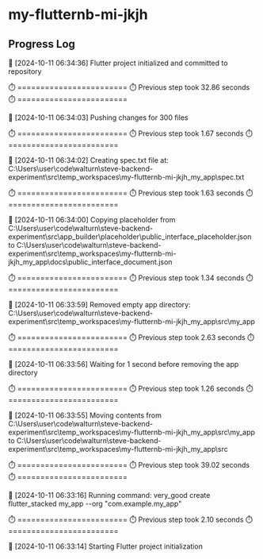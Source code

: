 # my-flutternb-mi-jkjh
## Progress Log
🔄 [2024-10-11 06:34:36] Flutter project initialized and committed to repository

⏱️ ========================
⏱️ Previous step took 32.86 seconds
⏱️ ========================

🔄 [2024-10-11 06:34:03] Pushing changes for 300 files

⏱️ ========================
⏱️ Previous step took 1.67 seconds
⏱️ ========================

🔄 [2024-10-11 06:34:02] Creating spec.txt file at: C:\Users\user\code\walturn\steve-backend-experiment\src\temp_workspaces\my-flutternb-mi-jkjh_my_app\spec.txt

⏱️ ========================
⏱️ Previous step took 1.63 seconds
⏱️ ========================

🔄 [2024-10-11 06:34:00] Copying placeholder from C:\Users\user\code\walturn\steve-backend-experiment\src\app_builder\placeholder\public_interface_placeholder.json to C:\Users\user\code\walturn\steve-backend-experiment\src\temp_workspaces\my-flutternb-mi-jkjh_my_app\docs\public_interface_document.json

⏱️ ========================
⏱️ Previous step took 1.34 seconds
⏱️ ========================

🔄 [2024-10-11 06:33:59] Removed empty app directory: C:\Users\user\code\walturn\steve-backend-experiment\src\temp_workspaces\my-flutternb-mi-jkjh_my_app\src\my_app

⏱️ ========================
⏱️ Previous step took 2.63 seconds
⏱️ ========================

🔄 [2024-10-11 06:33:56] Waiting for 1 second before removing the app directory

⏱️ ========================
⏱️ Previous step took 1.26 seconds
⏱️ ========================

🔄 [2024-10-11 06:33:55] Moving contents from C:\Users\user\code\walturn\steve-backend-experiment\src\temp_workspaces\my-flutternb-mi-jkjh_my_app\src\my_app to C:\Users\user\code\walturn\steve-backend-experiment\src\temp_workspaces\my-flutternb-mi-jkjh_my_app\src

⏱️ ========================
⏱️ Previous step took 39.02 seconds
⏱️ ========================

🔄 [2024-10-11 06:33:16] Running command: very_good create flutter_stacked my_app --org "com.example.my_app"

⏱️ ========================
⏱️ Previous step took 2.10 seconds
⏱️ ========================

🔄 [2024-10-11 06:33:14] Starting Flutter project initialization
